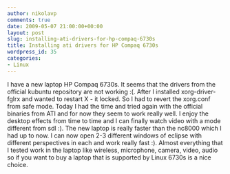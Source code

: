 ```yaml
---
author: nikolavp
comments: true
date: 2009-05-07 21:00:00+00:00
layout: post
slug: installing-ati-drivers-for-hp-compaq-6730s
title: Installing ati drivers for HP Compaq 6730s
wordpress_id: 35
categories:
- Linux
---
```


I have a new laptop HP Compaq 6730s. It seems that the drivers from the official kubuntu repository are not working :(. After I installed xorg-driver-fglrx and wanted to restart X - it locked. So I had to revert the xorg.conf from safe mode. Today I had the time and tried again with the official binaries from ATI and for now they seem to work really well. I enjoy the desktop effects from time to time and I can finally watch video with a mode different from sdl :). The new laptop is really faster than the nc8000 which I had up to now. I can now open 2-3 different windows of eclipse with different perspectives in each and work really fast :). Almost everything that I tested work in the laptop like wireless, microphone, camera, video, audio so if you want to buy a laptop that is supported by Linux 6730s is a nice choice.
